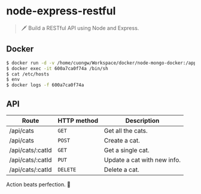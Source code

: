 # node-express-restful

> 🗡️ Build a RESTful API using Node and Express.

## Docker

```sh
$ docker run -d -v /home/cuongw/Workspace/docker/node-mongo-docker:/app -p 3000:8080 --link=mongo 7089a3cb7ed5
$ docker exec -it 600a7ca0f74a /bin/sh
$ cat /etc/hosts
$ env
$ docker logs -f 600a7ca0f74a
```

## API

| Route            | HTTP method | Description                 |
|------------------|-------------|-----------------------------|
| /api/cats        | `GET`       | Get all the cats.           |
| /api/cats        | `POST`      | Create a cat.               |
| /api/cats/:catId | `GET`       | Get a single cat.           |
| /api/cats/:catId | `PUT`       | Update a cat with new info. |
| /api/cats/:catId | `DELETE`    | Delete a cat.               |


<!-- INSPIRATIONAL_QUOTE_START -->
Action beats perfection.
🐯
<!-- INSPIRATIONAL_QUOTE_END -->
